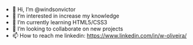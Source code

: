 - 👋 Hi, I’m @windsonvictor
- 👀 I’m interested in increase my knowledge 
- 🌱 I’m currently learning HTML5/CSS3 
- 💞️ I’m looking to collaborate on new projects
- 📫 How to reach me linkedin: https://www.linkedin.com/in/w-oliveira/

<!---
windsonvictor/windsonvictor is a ✨ special ✨ repository because its `README.md` (this file) appears on your GitHub profile.
You can click the Preview link to take a look at your changes.
--->

